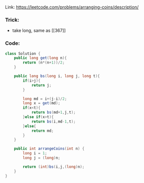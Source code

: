 
Link: https://leetcode.com/problems/arranging-coins/description/

### Trick:
- take long, same as [[367]]

### Code:
```java
class Solution {
    public long get(long n){
        return (n*(n+1))/2;
    }

    public long bs(long i, long j, long t){
        if(i>j){
            return j;
        }

        long md = i+(j-i)/2;
        long x = get(md);
        if(x<t){
            return bs(md+1,j,t);
        }else if(x>t){
            return bs(i,md-1,t);
        }else{
            return md;
        }
    }

    public int arrangeCoins(int n) {
        long i = 1;
        long j = (long)n;

        return (int)bs(i,j,(long)n);
    }
}
```